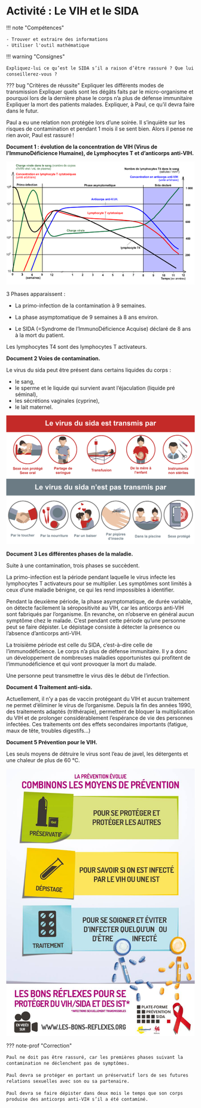 # Activité : Le VIH et le SIDA

!!! note "Compétences"

    - Trouver et extraire des informations
    - Utiliser l'outil mathématique 

!!! warning "Consignes"

    Expliquez-lui ce qu’est le SIDA s’il a raison d’être rassuré ? Que lui conseillerez-vous ?
    
??? bug "Critères de réussite"
    Expliquer les différents modes de transmission
    Expliquer quels sont les dégâts faits par le micro-organisme et pourquoi lors de la dernière phase le corps n’a plus de défense immunitaire
    Expliquer la mort des patients malades.
    Expliquer, à Paul, ce qu’il devra faire dans le futur.

Paul a eu une relation non protégée lors d’une soirée. Il s’inquiète sur les risques de contamination et pendant 1 mois il se sent bien. Alors il pense ne rien avoir, Paul est rassuré !




**Document 1 : évolution de la concentration de VIH (Virus de l’ImmunoDéficience Humaine), de Lymphocytes T et d’anticorps anti-VIH.**

![](Pictures/graphEffetVIH.gif)

3 Phases apparaissent :

- La primo-infection de la contamination à 9 semaines.

- La phase asymptomatique de 9 semaines à 8 ans environ.

- Le SIDA (=Syndrome de l’ImmunoDéficience Acquise) déclaré de 8 ans à la mort du patient.

Les lymphocytes T4 sont des lymphocytes T activateurs.

**Document 2 Voies de contamination.**

Le virus du sida peut être présent dans certains liquides du corps :

- le sang,
- le sperme et le liquide qui survient avant l’éjaculation (liquide pré séminal),
- les sécrétions vaginales (cyprine),
- le lait maternel.

![](Pictures/transmissionVIH.png)

**Document 3 Les différentes phases de la maladie.**

Suite à une contamination, trois phases se succèdent.

La primo-infection est la période pendant laquelle le virus infecte les lymphocytes T activateurs pour se multiplier. Les symptômes sont limités à ceux d’une maladie bénigne, ce qui les rend impossibles à identifier.

Pendant la deuxième période, la phase asymptomatique, de durée variable, on détecte facilement la séropositivité au VIH, car les anticorps anti-VIH sont fabriqués par l’organisme. En revanche, on n’observe en général aucun symptôme chez le malade. C’est pendant cette période qu’une personne peut se faire dépister. Le dépistage consiste à détecter la présence ou l’absence d’anticorps anti-VIH.

La troisième période est celle du SIDA, c’est-à-dire celle de l’immunodéficience. Le corps n’a plus de défense immunitaire. Il y a donc un développement de nombreuses maladies opportunistes qui profitent de l’immunodéficience et qui vont provoquer la mort du malade.

Une personne peut transmettre le virus dès le début de l’infection.

**Document 4 Traitement anti-sida.**

Actuellement, il n’y a pas de vaccin protégeant du VIH et aucun traitement ne permet d’éliminer le virus de l’organisme. Depuis la fin des années 1990, des traitements adaptés (trithérapie), permettent de bloquer la multiplication du VIH et de prolonger considérablement l’espérance de vie des personnes infectées. Ces traitements ont des effets secondaires importants (fatigue, maux de tête, troubles digestifs…)

**Document 5 Prévention pour le VIH.**

Les seuls moyens de détruire le virus sont l’eau de javel, les détergents et une chaleur de plus de 60 °C.

![](Pictures/protectionVIH.png)

??? note-prof "Correction"

    Paul ne doit pas être rassuré, car les premières phases suivant la   contamination ne déclenchent pas de symptômes.

    Paul devra se protéger en portant un préservatif lors de ses futures relations sexuelles avec son ou sa partenaire.

    Paul devra se faire dépister dans deux mois le temps que son corps produise des anticorps anti-VIH s’il a été contaminé.
